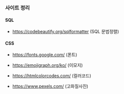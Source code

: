 ### 사이트 정리
#### SQL
- https://codebeautify.org/sqlformatter (SQL 문법정렬)

#### CSS
  - https://fonts.google.com/ (폰트)
   
  - https://emojigraph.org/ko/ (이모지)
   
  - https://htmlcolorcodes.com/ (컬러코드)
   
  - https://www.pexels.com/ (고화질사진)
